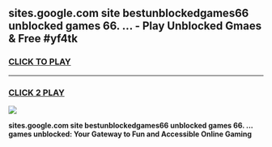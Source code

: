 
## sites.google.com site bestunblockedgames66 unblocked games 66. ... - Play Unblocked Gmaes & Free #yf4tk
<h3>
<a href="https://news.freeplayer.one?title=sites.google.com_site_bestunblockedgames66_unblocked_games_66._...&ref=24F">CLICK TO PLAY</a></h3>
<hr>

<h3>
<a href="https://news.freeplayer.one?title=sites.google.com_site_bestunblockedgames66_unblocked_games_66._...&ref=24F">CLICK 2 PLAY</a>
  
</h3>

<a href="https://news.freeplayer.one?title=sites.google.com_site_bestunblockedgames66_unblocked_games_66._...&ref=24F/"><img src="https://clearcache.store/games.png"></a>


**sites.google.com site bestunblockedgames66 unblocked games 66. ... games unblocked: Your Gateway to Fun and Accessible Online Gaming**
